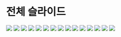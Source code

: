 # 전체 슬라이드

<img src = "슬라이드1.PNG">
<img src = "슬라이드2.PNG">
<img src = "슬라이드3.PNG">
<img src = "슬라이드4.PNG">
<img src = "슬라이드5.PNG">
<img src = "슬라이드6.PNG">
<img src = "슬라이드7.PNG">
<img src = "슬라이드8.PNG">
<img src = "슬라이드9.PNG">
<img src = "슬라이드10.PNG">
<img src = "슬라이드11.PNG">
<img src = "슬라이드12.PNG">
<img src = "슬라이드13.PNG">
<img src = "슬라이드14.PNG">
<img src = "슬라이드15.PNG">
